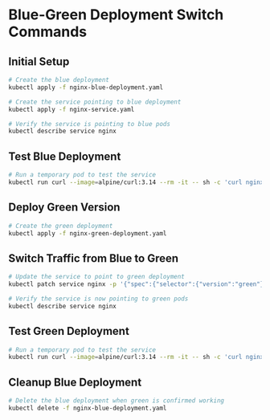 # Blue-Green Deployment Switch Commands

## Initial Setup
```bash
# Create the blue deployment
kubectl apply -f nginx-blue-deployment.yaml

# Create the service pointing to blue deployment
kubectl apply -f nginx-service.yaml

# Verify the service is pointing to blue pods
kubectl describe service nginx
```

## Test Blue Deployment
```bash
# Run a temporary pod to test the service
kubectl run curl --image=alpine/curl:3.14 --rm -it -- sh -c 'curl nginx'
```

## Deploy Green Version
```bash
# Create the green deployment
kubectl apply -f nginx-green-deployment.yaml
```

## Switch Traffic from Blue to Green
```bash
# Update the service to point to green deployment
kubectl patch service nginx -p '{"spec":{"selector":{"version":"green"}}}'

# Verify the service is now pointing to green pods
kubectl describe service nginx
```

## Test Green Deployment
```bash
# Run a temporary pod to test the service
kubectl run curl --image=alpine/curl:3.14 --rm -it -- sh -c 'curl nginx'
```

## Cleanup Blue Deployment
```bash
# Delete the blue deployment when green is confirmed working
kubectl delete -f nginx-blue-deployment.yaml
```